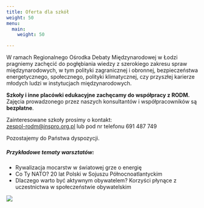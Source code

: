 ```yaml
---
title: Oferta dla szkół
weight: 50
menu:
  main:
    weight: 50

---
```

W ramach Regionalnego Ośrodka Debaty Międzynarodowej w Łodzi pragniemy zachęcić do pogłębiania wiedzy z szerokiego zakresu spraw międzynarodowych, w tym polityki zagranicznej i obronnej, bezpieczeństwa energetycznego, społecznego, polityki klimatycznej, czy przyszłej karierze młodych ludzi w instytucjach międzynarodowych.

**Szkoły i inne placówki edukacyjne zachęcamy do współpracy z RODM.** Zajęcia prowadzonego przez naszych konsultantów i współpracowników są **bezpłatne**.

Zainteresowane szkoły prosimy o kontakt:   
zespol-rodm@inspro.org.pl lub pod nr telefonu 691 487 749

Pozostajemy do Państwa dyspozycji.

##### Przykładowe tematy warsztatów:

* Rywalizacja mocarstw w światowej grze o energię
* Co Ty NATO? 20 lat Polski w Sojuszu Północnoatlantyckim
* Dlaczego warto być aktywnym obywatelem? Korzyści płynące z uczestnictwa w społeczeństwie obywatelskim

![](https://res.cloudinary.com/inspro/image/upload/v1554379674/rodm/IMG_4844%20%281%29.jpg)